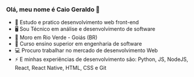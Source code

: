 ### Olá, meu nome é Caio Geraldo 👋

- 🔭 Estudo e pratico desenvolvimento web front-end 
- 🖥️ Sou Técnico em análise e desenvolvimento de software 
- 🌱 Moro em Rio Verde - Goiás (BR)
- 📓 Curso ensino superior em engenharia de software 
- 💻 Procuro trabalhar no mercado de desenvolvimento Web
- ⚡ E minhas experiências de desenvolvimento são: Python, JS, NodeJS, React, React Native, HTML, CSS e Git 
